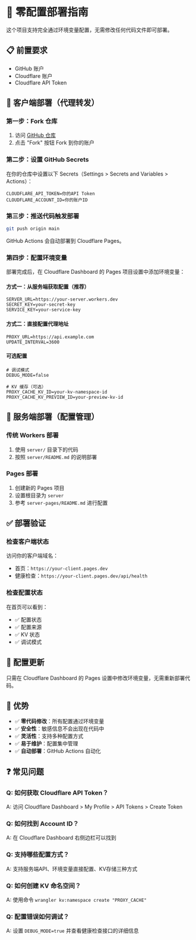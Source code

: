 # 🚀 零配置部署指南

这个项目支持完全通过环境变量配置，无需修改任何代码文件即可部署。

## 📋 前置要求

- GitHub 账户
- Cloudflare 账户
- Cloudflare API Token

## 🎯 客户端部署（代理转发）

### 第一步：Fork 仓库

1. 访问 [GitHub 仓库](https://github.com/Await-d/cloudflare-workers-proxy)
2. 点击 "Fork" 按钮 Fork 到你的账户

### 第二步：设置 GitHub Secrets

在你的仓库中设置以下 Secrets（Settings > Secrets and Variables > Actions）：

```
CLOUDFLARE_API_TOKEN=你的API Token
CLOUDFLARE_ACCOUNT_ID=你的账户ID
```

### 第三步：推送代码触发部署

```bash
git push origin main
```

GitHub Actions 会自动部署到 Cloudflare Pages。

### 第四步：配置环境变量

部署完成后，在 Cloudflare Dashboard 的 Pages 项目设置中添加环境变量：

#### 方式一：从服务端获取配置（推荐）

```
SERVER_URL=https://your-server.workers.dev
SECRET_KEY=your-secret-key
SERVICE_KEY=your-service-key
```

#### 方式二：直接配置代理地址

```
PROXY_URL=https://api.example.com
UPDATE_INTERVAL=3600
```

#### 可选配置

```
# 调试模式
DEBUG_MODE=false

# KV 缓存（可选）
PROXY_CACHE_KV_ID=your-kv-namespace-id
PROXY_CACHE_KV_PREVIEW_ID=your-preview-kv-id
```

## 🔧 服务端部署（配置管理）

### 传统 Workers 部署

1. 使用 `server/` 目录下的代码
2. 按照 `server/README.md` 的说明部署

### Pages 部署

1. 创建新的 Pages 项目
2. 设置根目录为 `server`
3. 参考 `server-pages/README.md` 进行配置

## ✅ 部署验证

### 检查客户端状态

访问你的客户端域名：

- 首页：`https://your-client.pages.dev`
- 健康检查：`https://your-client.pages.dev/api/health`

### 检查配置状态

在首页可以看到：

- ✅ 配置状态
- ✅ 配置来源
- ✅ KV 状态
- ✅ 调试模式

## 🔄 配置更新

只需在 Cloudflare Dashboard 的 Pages 设置中修改环境变量，无需重新部署代码。

## 🎉 优势

- ✅ **零代码修改**：所有配置通过环境变量
- ✅ **安全性**：敏感信息不会出现在代码中
- ✅ **灵活性**：支持多种配置方式
- ✅ **易于维护**：配置集中管理
- ✅ **自动部署**：GitHub Actions 自动化

## ❓ 常见问题

### Q: 如何获取 Cloudflare API Token？

A: 访问 Cloudflare Dashboard > My Profile > API Tokens > Create Token

### Q: 如何找到 Account ID？

A: 在 Cloudflare Dashboard 右侧边栏可以找到

### Q: 支持哪些配置方式？

A: 支持服务端API、环境变量直接配置、KV存储三种方式

### Q: 如何创建 KV 命名空间？

A: 使用命令 `wrangler kv:namespace create "PROXY_CACHE"`

### Q: 配置错误如何调试？

A: 设置 `DEBUG_MODE=true` 并查看健康检查接口的详细信息
